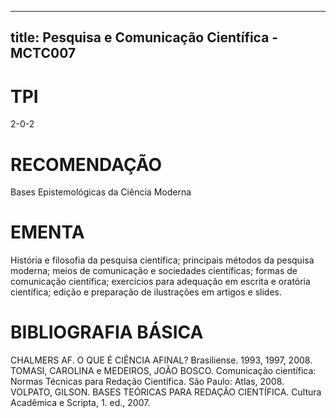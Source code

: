 
---
title: Pesquisa e Comunicação Científica - MCTC007 
---

# TPI

2-0-2

# RECOMENDAÇÃO

Bases Epistemológicas da Ciência Moderna

# EMENTA

História e filosofia da pesquisa científica; principais métodos da pesquisa moderna; meios de comunicação e sociedades científicas; formas de comunicação científica; exercícios para adequação em escrita e oratória científica; edição e preparação de ilustrações em artigos e slides.

# BIBLIOGRAFIA BÁSICA

CHALMERS AF. O QUE É CIÊNCIA AFINAL? Brasiliense. 1993, 1997, 2008.
TOMASI, CAROLINA e MEDEIROS, JOÃO BOSCO. Comunicação científica: Normas Técnicas para Redação Científica. São Paulo: Atlas, 2008.
VOLPATO, GILSON. BASES TEÓRICAS PARA REDAÇÃO CIENTÍFICA. Cultura Acadêmica e Scripta, 1. ed., 2007.
        